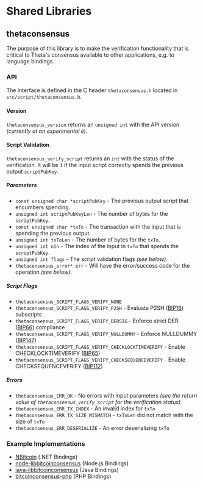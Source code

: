 Shared Libraries
================

## thetaconsensus

The purpose of this library is to make the verification functionality that is critical to Theta's consensus available to other applications, e.g. to language bindings.

### API

The interface is defined in the C header `thetaconsensus.h` located in  `src/script/thetaconsensus.h`.

#### Version

`thetaconsensus_version` returns an `unsigned int` with the API version *(currently at an experimental `0`)*.

#### Script Validation

`thetaconsensus_verify_script` returns an `int` with the status of the verification. It will be `1` if the input script correctly spends the previous output `scriptPubKey`.

##### Parameters
- `const unsigned char *scriptPubKey` - The previous output script that encumbers spending.
- `unsigned int scriptPubKeyLen` - The number of bytes for the `scriptPubKey`.
- `const unsigned char *txTo` - The transaction with the input that is spending the previous output.
- `unsigned int txToLen` - The number of bytes for the `txTo`.
- `unsigned int nIn` - The index of the input in `txTo` that spends the `scriptPubKey`.
- `unsigned int flags` - The script validation flags *(see below)*.
- `thetaconsensus_error* err` - Will have the error/success code for the operation *(see below)*.

##### Script Flags
- `thetaconsensus_SCRIPT_FLAGS_VERIFY_NONE`
- `thetaconsensus_SCRIPT_FLAGS_VERIFY_P2SH` - Evaluate P2SH ([BIP16](https://github.com/bitcoin/bips/blob/master/bip-0016.mediawiki)) subscripts
- `thetaconsensus_SCRIPT_FLAGS_VERIFY_DERSIG` - Enforce strict DER ([BIP66](https://github.com/bitcoin/bips/blob/master/bip-0066.mediawiki)) compliance
- `thetaconsensus_SCRIPT_FLAGS_VERIFY_NULLDUMMY` - Enforce NULLDUMMY ([BIP147](https://github.com/bitcoin/bips/blob/master/bip-0147.mediawiki))
- `thetaconsensus_SCRIPT_FLAGS_VERIFY_CHECKLOCKTIMEVERIFY` - Enable CHECKLOCKTIMEVERIFY ([BIP65](https://github.com/bitcoin/bips/blob/master/bip-0065.mediawiki))
- `thetaconsensus_SCRIPT_FLAGS_VERIFY_CHECKSEQUENCEVERIFY` - Enable CHECKSEQUENCEVERIFY ([BIP112](https://github.com/bitcoin/bips/blob/master/bip-0112.mediawiki))

##### Errors
- `thetaconsensus_ERR_OK` - No errors with input parameters *(see the return value of `thetaconsensus_verify_script` for the verification status)*
- `thetaconsensus_ERR_TX_INDEX` - An invalid index for `txTo`
- `thetaconsensus_ERR_TX_SIZE_MISMATCH` - `txToLen` did not match with the size of `txTo`
- `thetaconsensus_ERR_DESERIALIZE` - An error deserializing `txTo`

### Example Implementations
- [NBitcoin](https://github.com/NicolasDorier/NBitcoin/blob/master/NBitcoin/Script.cs#L814) (.NET Bindings)
- [node-libbitcoinconsensus](https://github.com/bitpay/node-libbitcoinconsensus) (Node.js Bindings)
- [java-libbitcoinconsensus](https://github.com/dexX7/java-libbitcoinconsensus) (Java Bindings)
- [bitcoinconsensus-php](https://github.com/Bit-Wasp/bitcoinconsensus-php) (PHP Bindings)
